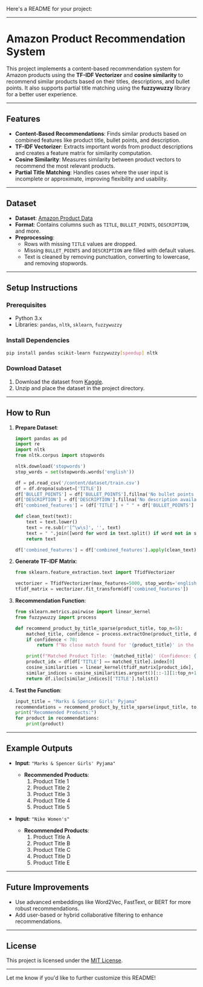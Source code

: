 Here's a README for your project:

---

# Amazon Product Recommendation System

This project implements a content-based recommendation system for Amazon products using the **TF-IDF Vectorizer** and **cosine similarity** to recommend similar products based on their titles, descriptions, and bullet points. It also supports partial title matching using the **fuzzywuzzy** library for a better user experience.

---

## Features

- **Content-Based Recommendations**: Finds similar products based on combined features like product title, bullet points, and description.
- **TF-IDF Vectorizer**: Extracts important words from product descriptions and creates a feature matrix for similarity computation.
- **Cosine Similarity**: Measures similarity between product vectors to recommend the most relevant products.
- **Partial Title Matching**: Handles cases where the user input is incomplete or approximate, improving flexibility and usability.

---

## Dataset

- **Dataset**: [Amazon Product Data](https://www.kaggle.com/datasets/piyushjain16/amazon-product-data)
- **Format**: Contains columns such as `TITLE`, `BULLET_POINTS`, `DESCRIPTION`, and more.
- **Preprocessing**:
  - Rows with missing `TITLE` values are dropped.
  - Missing `BULLET_POINTS` and `DESCRIPTION` are filled with default values.
  - Text is cleaned by removing punctuation, converting to lowercase, and removing stopwords.

---

## Setup Instructions

### Prerequisites
- Python 3.x
- Libraries: `pandas`, `nltk`, `sklearn`, `fuzzywuzzy`

### Install Dependencies
```bash
pip install pandas scikit-learn fuzzywuzzy[speedup] nltk
```

### Download Dataset
1. Download the dataset from [Kaggle](https://www.kaggle.com/datasets/piyushjain16/amazon-product-data).
2. Unzip and place the dataset in the project directory.

---

## How to Run

1. **Prepare Dataset**:
    ```python
    import pandas as pd
    import re
    import nltk
    from nltk.corpus import stopwords

    nltk.download('stopwords')
    stop_words = set(stopwords.words('english'))

    df = pd.read_csv('/content/dataset/train.csv')
    df = df.dropna(subset=['TITLE'])
    df['BULLET_POINTS'] = df['BULLET_POINTS'].fillna('No bullet points available')
    df['DESCRIPTION'] = df['DESCRIPTION'].fillna('No description available')
    df['combined_features'] = (df['TITLE'] + " " + df['BULLET_POINTS'] + " " + df['DESCRIPTION'])

    def clean_text(text):
        text = text.lower()
        text = re.sub(r'[^\w\s]', '', text)
        text = " ".join([word for word in text.split() if word not in stop_words])
        return text

    df['combined_features'] = df['combined_features'].apply(clean_text)
    ```

2. **Generate TF-IDF Matrix**:
    ```python
    from sklearn.feature_extraction.text import TfidfVectorizer

    vectorizer = TfidfVectorizer(max_features=5000, stop_words='english')
    tfidf_matrix = vectorizer.fit_transform(df['combined_features'])
    ```

3. **Recommendation Function**:
    ```python
    from sklearn.metrics.pairwise import linear_kernel
    from fuzzywuzzy import process

    def recommend_product_by_title_sparse(product_title, top_n=5):
        matched_title, confidence = process.extractOne(product_title, df['TITLE'].values)
        if confidence < 70:
            return f"No close match found for '{product_title}' in the dataset."

        print(f"Matched Product Title: '{matched_title}' (Confidence: {confidence}%)")
        product_idx = df[df['TITLE'] == matched_title].index[0]
        cosine_similarities = linear_kernel(tfidf_matrix[product_idx], tfidf_matrix).flatten()
        similar_indices = cosine_similarities.argsort()[::-1][1:top_n+1]
        return df.iloc[similar_indices]['TITLE'].tolist()
    ```

4. **Test the Function**:
    ```python
    input_title = "Marks & Spencer Girls' Pyjama"
    recommendations = recommend_product_by_title_sparse(input_title, top_n=5)
    print("Recommended Products:")
    for product in recommendations:
        print(product)
    ```

---

## Example Outputs

- **Input**: `"Marks & Spencer Girls' Pyjama"`
    - **Recommended Products**:
        1. Product Title 1
        2. Product Title 2
        3. Product Title 3
        4. Product Title 4
        5. Product Title 5

- **Input**: `"Nike Women's"`
    - **Recommended Products**:
        1. Product Title A
        2. Product Title B
        3. Product Title C
        4. Product Title D
        5. Product Title E

---

## Future Improvements
- Use advanced embeddings like Word2Vec, FastText, or BERT for more robust recommendations.
- Add user-based or hybrid collaborative filtering to enhance recommendations.

---

## License
This project is licensed under the [MIT License](LICENSE).

--- 

Let me know if you'd like to further customize this README!
